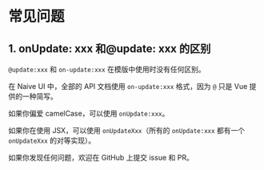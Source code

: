 # 常见问题

## 1. onUpdate: xxx 和@update: xxx 的区别

`@update:xxx` 和 `on-update:xxx` 在模版中使用时没有任何区别。

在 Naive UI 中，全部的 API 文档使用 `on-update:xxx` 格式，因为 `@` 只是 Vue 提供的一种简写。

如果你偏爱 camelCase，可以使用 `onUpdate:xxx`。

如果你在使用 JSX，可以使用 `onUpdateXxx`（所有的 `onUpdate:xxx` 都有一个 `onUpdateXxx` 的对等实现）。

如果你发现任何问题，欢迎在 GitHub 上提交 issue 和 PR。
